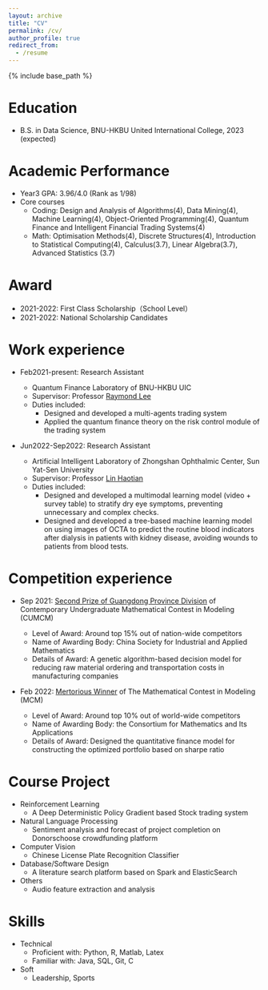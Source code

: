 ```yaml
---
layout: archive
title: "CV"
permalink: /cv/
author_profile: true
redirect_from:
  - /resume
---
```


{% include base_path %}

Education
======
* B.S. in Data Science, BNU-HKBU United International College, 2023 (expected)

Academic Performance
======
* Year3 GPA: 3.96/4.0 (Rank as 1/98)
* Core courses
  * Coding: Design and Analysis of Algorithms(4), Data Mining(4), Machine Learning(4), Object-Oriented Programming(4), Quantum Finance and Intelligent Financial Trading Systems(4)
  * Math: Optimisation Methods(4), Discrete Structures(4), Introduction to Statistical Computing(4), Calculus(3.7), Linear Algebra(3.7), Advanced Statistics (3.7)
  
Award
======
* 2021-2022: First Class Scholarship（School Level）
* 2021-2022: National Scholarship Candidates

Work experience
======
* Feb2021-present: Research Assistant
  * Quantum Finance Laboratory of BNU-HKBU UIC
  * Supervisor: Professor [Raymond Lee](https://dst.uic.edu.cn/en/faculty/faculty.htm#/raymondshtlee/en)
  * Duties included: 
    * Designed and developed a multi-agents trading system
    * Applied the quantum finance theory on the risk control module of the trading system
  
* Jun2022-Sep2022: Research Assistant
  * Artificial Intelligent Laboratory of Zhongshan Ophthalmic Center, Sun Yat-Sen University
  * Supervisor: Professor [Lin Haotian](https://bme.sysu.edu.cn/teacher/teacher05/1395910.htm)
  * Duties included: 
    * Designed and developed a multimodal learning model (video + survey table) to stratify dry eye symptoms, preventing unnecessary and complex checks.
    * Designed and developed a tree-based machine learning model on using images of OCTA to predict the routine blood indicators after dialysis in patients with kidney disease, avoiding wounds to patients from blood tests.
  
Competition experience
=====
* Sep 2021: [Second Prize of Guangdong Province Division](https://github.com/JeremyLynnn/jeremylynnn.github.io/blob/master/files/%E5%9B%BD%E8%B5%9B%E5%A5%96%E7%8A%B6.pdf) of Contemporary Undergraduate Mathematical Contest in Modeling (CUMCM)
  * Level of Award: Around top 15% out of nation-wide competitors 
  * Name of Awarding Body: China Society for Industrial and Applied Mathematics
  * Details of Award: A genetic algorithm-based decision model for reducing raw material ordering and transportation costs in manufacturing companies

* Feb 2022: [Mertorious Winner](https://github.com/JeremyLynnn/jeremylynnn.github.io/blob/master/files/%E7%BE%8E%E8%B5%9B%E5%A5%96%E7%8A%B6.pdf) of The Mathematical Contest in Modeling (MCM)
  * Level of Award: Around top 10% out of world-wide competitors 
  * Name of Awarding Body: the Consortium for Mathematics and Its Applications
  * Details of Award: Designed the quantitative finance model for constructing the optimized portfolio based on sharpe ratio

Course Project
=====
* Reinforcement Learning
  * A Deep Deterministic Policy Gradient based Stock trading system
* Natural Language Processing
  * Sentiment analysis and forecast of project completion on Donorschoose crowdfunding platform
* Computer Vision
  * Chinese License Plate Recognition Classifier
* Database/Software Design
  * A literature search platform based on Spark and ElasticSearch
* Others
  * Audio feature extraction and analysis

Skills
======
* Technical
  * Proficient with: Python, R, Matlab, Latex
  * Familiar with: Java, SQL, Git, C
* Soft 
  * Leadership, Sports

  
